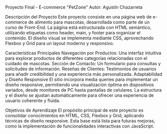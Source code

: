 Proyecto Final - E-commerce "PetZone"
Autor: Agustín Chazarreta

Descripción del Proyecto
Este proyecto consiste en una página web de e-commerce de alimento para mascotas, desarrollada como parte de un curso de Front-End. La página está estructurada con HTML semántico, utilizando etiquetas como header, main, y footer para organizar el contenido. El diseño visual se implementa mediante CSS, aprovechando Flexbox y Grid para un layout moderno y responsivo.

Características Principales
Navegación por Productos: Una interfaz intuitiva para explorar productos de diferentes categorías relacionadas con el cuidado de mascotas.
Sección de Contacto: Un formulario para consultas y solicitudes de información.
Reseñas de Clientes: Testimonios de usuarios para añadir credibilidad y una experiencia más personalizada.
Adaptabilidad y Diseño Responsive
El sitio incorpora media queries para implementar un diseño responsive, permitiendo una visualización óptima en dispositivos variados, desde monitores de PC hasta pantallas de celulares. La estructura y el diseño se ajustan automáticamente para ofrecer una experiencia de usuario coherente y fluida.

Objetivos de Aprendizaje
El propósito principal de este proyecto es consolidar conocimientos en HTML, CSS, Flexbox y Grid, aplicando técnicas de diseño responsive. Esta base está lista para futuras mejoras, como la implementación de funcionalidades interactivas con JavaScript.
